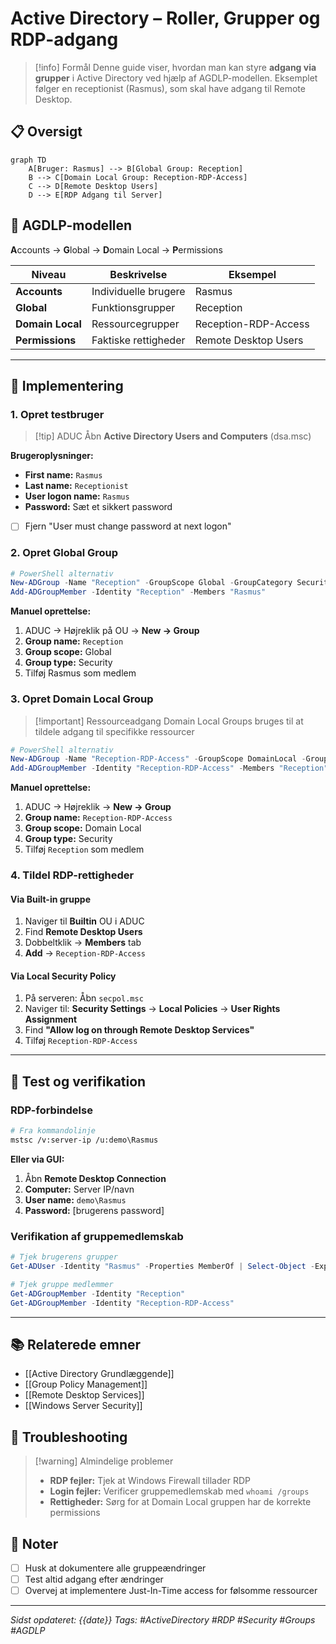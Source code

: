 # Active Directory – Roller, Grupper og RDP-adgang

> [!info] Formål
> Denne guide viser, hvordan man kan styre **adgang via grupper** i Active Directory ved hjælp af AGDLP-modellen. Eksemplet følger en receptionist (Rasmus), som skal have adgang til Remote Desktop.

## 📋 Oversigt

```mermaid
graph TD
    A[Bruger: Rasmus] --> B[Global Group: Reception]
    B --> C[Domain Local Group: Reception-RDP-Access]
    C --> D[Remote Desktop Users]
    D --> E[RDP Adgang til Server]
```

## 🎯 AGDLP-modellen
**A**ccounts → **G**lobal → **D**omain Local → **P**ermissions

| Niveau | Beskrivelse | Eksempel |
|--------|-------------|----------|
| **Accounts** | Individuelle brugere | Rasmus |
| **Global** | Funktionsgrupper | Reception |
| **Domain Local** | Ressourcegrupper | Reception-RDP-Access |
| **Permissions** | Faktiske rettigheder | Remote Desktop Users |

---

## 🚀 Implementering

### 1. Opret testbruger

> [!tip] ADUC
> Åbn **Active Directory Users and Computers** (dsa.msc)

**Brugeroplysninger:**
- **First name:** `Rasmus`
- **Last name:** `Receptionist`
- **User logon name:** `Rasmus`
- **Password:** Sæt et sikkert password
- [ ] Fjern "User must change password at next logon"

### 2. Opret Global Group

```powershell
# PowerShell alternativ
New-ADGroup -Name "Reception" -GroupScope Global -GroupCategory Security
Add-ADGroupMember -Identity "Reception" -Members "Rasmus"
```

**Manuel oprettelse:**
1. ADUC → Højreklik på OU → **New → Group**
2. **Group name:** `Reception`
3. **Group scope:** Global
4. **Group type:** Security
5. Tilføj Rasmus som medlem

### 3. Opret Domain Local Group

> [!important] Ressourceadgang
> Domain Local Groups bruges til at tildele adgang til specifikke ressourcer

```powershell
# PowerShell alternativ
New-ADGroup -Name "Reception-RDP-Access" -GroupScope DomainLocal -GroupCategory Security
Add-ADGroupMember -Identity "Reception-RDP-Access" -Members "Reception"
```

**Manuel oprettelse:**
1. ADUC → Højreklik → **New → Group**
2. **Group name:** `Reception-RDP-Access`
3. **Group scope:** Domain Local
4. **Group type:** Security
5. Tilføj `Reception` som medlem

### 4. Tildel RDP-rettigheder

#### Via Built-in gruppe
1. Naviger til **Builtin** OU i ADUC
2. Find **Remote Desktop Users**
3. Dobbeltklik → **Members** tab
4. **Add** → `Reception-RDP-Access`

#### Via Local Security Policy
1. På serveren: Åbn `secpol.msc`
2. Naviger til: **Security Settings** → **Local Policies** → **User Rights Assignment**
3. Find **"Allow log on through Remote Desktop Services"**
4. Tilføj `Reception-RDP-Access`

---

## 🧪 Test og verifikation

### RDP-forbindelse
```bash
# Fra kommandolinje
mstsc /v:server-ip /u:demo\Rasmus
```

**Eller via GUI:**
1. Åbn **Remote Desktop Connection**
2. **Computer:** Server IP/navn
3. **User name:** `demo\Rasmus`
4. **Password:** [brugerens password]

### Verifikation af gruppemedlemskab
```powershell
# Tjek brugerens grupper
Get-ADUser -Identity "Rasmus" -Properties MemberOf | Select-Object -ExpandProperty MemberOf

# Tjek gruppe medlemmer
Get-ADGroupMember -Identity "Reception"
Get-ADGroupMember -Identity "Reception-RDP-Access"
```

---

## 📚 Relaterede emner

- [[Active Directory Grundlæggende]]
- [[Group Policy Management]]
- [[Remote Desktop Services]]
- [[Windows Server Security]]

## 🔧 Troubleshooting

> [!warning] Almindelige problemer
> - **RDP fejler:** Tjek at Windows Firewall tillader RDP
> - **Login fejler:** Verificer gruppemedlemskab med `whoami /groups`
> - **Rettigheder:** Sørg for at Domain Local gruppen har de korrekte permissions

## 📝 Noter

- [ ] Husk at dokumentere alle gruppeændringer
- [ ] Test altid adgang efter ændringer
- [ ] Overvej at implementere Just-In-Time access for følsomme ressourcer

---

*Sidst opdateret: {{date}}*
*Tags: #ActiveDirectory #RDP #Security #Groups #AGDLP*
